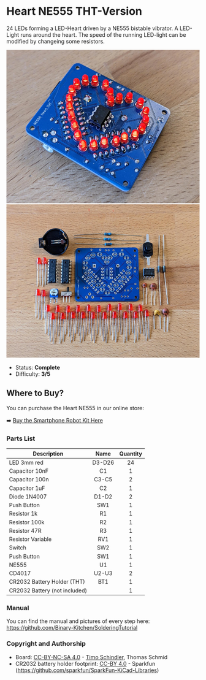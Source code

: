 # Heart NE555 THT-Version
24 LEDs forming a LED-Heart driven by a NE555 bistable vibrator. A LED-Light runs around the heart. The speed of the running LED-light can be modified by changeing some resistors.

<img src="images/front.jpg" height=400px alt="Heart THT NE555"> <img src="images/back.jpg" height=400px alt="Heart THT NE555">

- Status: **Complete**
- Difficulty: **3/5**

## Where to Buy?
You can purchase the Heart NE555 in our online store:

➡️ [Buy the Smartphone Robot Kit Here](https://shop.blinkyparts.com/de/Herz-THT-Ein-besonderes-Herz-mit-einem-ganz-besonderen-Chip/blink237642)


### Parts List

| Description                   |  Name  | Quantity |
|-------------------------------|:------:|:--------:|
| LED 3mm red	                | D3-D26 |    24    |
| Capacitor 10nF            	|   C1   |     1    |
| Capacitor 100n            	|  C3-C5 |     2    |
| Capacitor 1uF			|   C2	 |     1    |
| Diode 1N4007              	|  D1-D2 |     2    |
| Push Button               	|   SW1  |     1    |
| Resistor 1k          		|   R1   |     1    |
| Resistor 100k        		|   R2   |     1    |
| Resistor 47R         		|   R3   |     1    |
| Resistor Variable   		|   RV1  |     1    |
| Switch	   		|   SW2  |     1    |
| Push Button	   		|   SW1  |     1    |
| NE555                  	|   U1   |     1    |
| CD4017                 	|  U2-U3 |     2    |
| CR2032 Battery Holder (THT)   |  BT1   |     1    |
| CR2032 Battery (not included) |        |     1    |

### Manual
You can find the manual and pictures of every step here: https://github.com/Binary-Kitchen/SolderingTutorial



### Copyright and Authorship

- Board: [CC-BY-NC-SA 4.0](https://creativecommons.org/licenses/by-sa/4.0/) - [Timo Schindler](https://shop.blinkyparts.com), Thomas Schmid
- CR2032 battery holder footprint: [CC-BY 4.0](https://creativecommons.org/licenses/by/4.0/) - Sparkfun (https://github.com/sparkfun/SparkFun-KiCad-Libraries)
